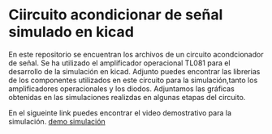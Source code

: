 # Ciircuito acondicionar de señal simulado en kicad

En este repositorio se encuentran los archivos de un circuito acondcionador de señal. Se ha utilizado el amplificador operacional TL081 para el desarrollo de la simulación en kicad. Adjunto puedes encontrar las librerias de los componentes utilizados en este circuito para la simulación,tanto los amplificadores operacionales y los diodos. Adjuntamos las gráficas obtenidas en las simulaciones realizdas en algunas etapas del circuito. 

En el sigueinte link puedes encontrar el video demostrativo para la simulación.
[demo simulación](https://www.youtube.com/watch?v=K12Exg5Oqd0&t=47s)


